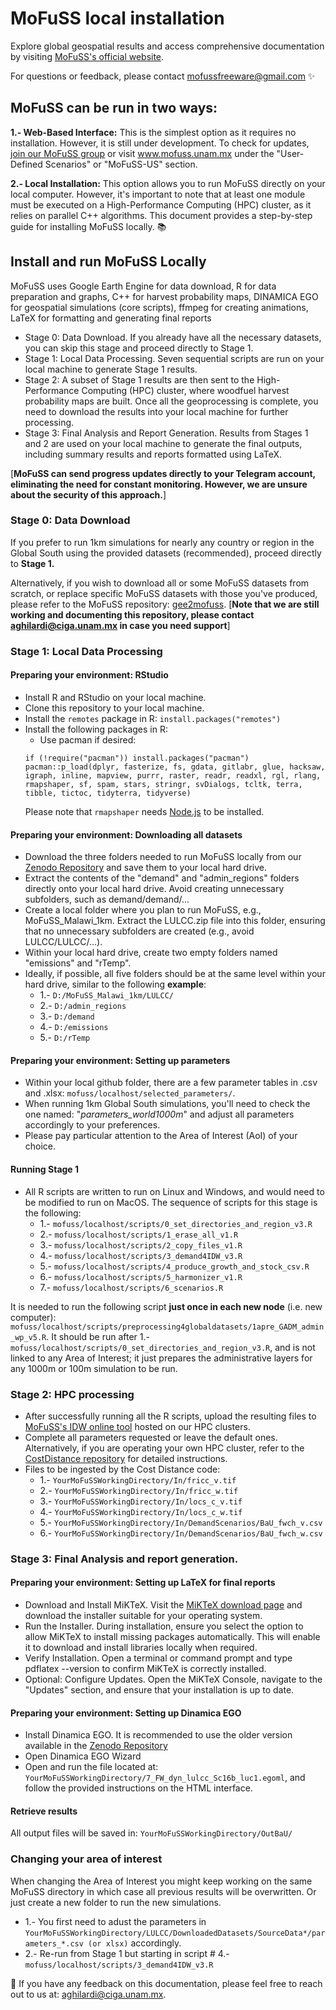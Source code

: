 # MoFuSS local installation

Explore global geospatial results and access comprehensive documentation by visiting [MoFuSS's official website](https://www.mofuss.unam.mx/).

For questions or feedback, please contact mofussfreeware@gmail.com ✨

## MoFuSS can be run in two ways:
**1.- Web-Based Interface:** This is the simplest option as it requires no installation. However, it is still under development. To check for updates, [join our MoFuSS group](groups.google.com/g/mofuss) or visit www.mofuss.unam.mx under the "User-Defined Scenarios" or "MoFuSS-US" section.

**2.- Local Installation:** This option allows you to run MoFuSS directly on your local computer. However, it's important to note that at least one module must be executed on a High-Performance Computing (HPC) cluster, as it relies on parallel C++ algorithms. This document provides a step-by-step guide for installing MoFuSS locally. 📚

## Install and run MoFuSS Locally

MoFuSS uses Google Earth Engine for data download, R for data preparation and graphs, C++ for harvest probability maps, DINAMICA EGO for geospatial simulations (core scripts), ffmpeg for creating animations, LaTeX for formatting and generating final reports

* Stage 0: Data Download. If you already have all the necessary datasets, you can skip this stage and proceed directly to Stage 1.  
* Stage 1: Local Data Processing. Seven sequential scripts are run on your local machine to generate Stage 1 results. 
* Stage 2: A subset of Stage 1 results are then sent to the High-Performance Computing (HPC) cluster, where woodfuel harvest probability maps are built. Once all the geoprocessing is complete, you need to download the results into your local machine for further processing. 
* Stage 3: Final Analysis and Report Generation. Results from Stages 1 and 2 are used on your local machine to generate the final outputs, including summary results and reports formatted using LaTeX.

[**MoFuSS can send progress updates directly to your Telegram account, eliminating the need for constant monitoring. However, we are unsure about the security of this approach.**]

### Stage 0: Data Download

If you prefer to run 1km simulations for nearly any country or region in the Global South using the provided datasets (recommended), proceed directly to **Stage 1.**

Alternatively, if you wish to download all or some MoFuSS datasets from scratch, or replace specific MoFuSS datasets with those you've produced, please refer to the MoFuSS repository: [gee2mofuss](https://github.com/mofuss/gee2mofuss). [**Note that we are still working and documenting this repository, please contact aghilardi@ciga.unam.mx in case you need support**]

### Stage 1: Local Data Processing
#### Preparing your environment: RStudio

* Install R and RStudio on your local machine.
* Clone this repository to your local machine.
* Install the `remotes` package in R: `install.packages("remotes")`
* Install the following packages in R:
    * Use pacman if desired:
    ```
    if (!require("pacman")) install.packages("pacman")
    pacman::p_load(dplyr, fasterize, fs, gdata, gitlabr, glue, hacksaw, igraph, inline, mapview, purrr, raster, readr, readxl, rgl, rlang, rmapshaper, sf, spam, stars, stringr, svDialogs, tcltk, terra, tibble, tictoc, tidyterra, tidyverse)
    ```
    Please note that `rmapshaper` needs [Node.js](https://nodejs.org/) to be installed.
  
#### Preparing your environment: Downloading all datasets

* Download the three folders needed to run MoFuSS locally from our [Zenodo Repository](https://zenodo.org/records/14517562) and save them to your local hard drive.
* Extract the contents of the "demand" and "admin_regions" folders directly onto your local hard drive. Avoid creating unnecessary subfolders, such as demand/demand/...
* Create a local folder where you plan to run MoFuSS, e.g., MoFuSS_Malawi_1km. Extract the LULCC.zip file into this folder, ensuring that no unnecessary subfolders are created (e.g., avoid LULCC/LULCC/...).
* Within your local hard drive, create two empty folders named "emissions" and "rTemp".
* Ideally, if possible, all five folders should be at the same level within your hard drive, similar to the following **example**:
   * 1.- `D:/MoFuSS_Malawi_1km/LULCC/`
   * 2.- `D:/admin_regions`
   * 3.- `D:/demand`
   * 4.- `D:/emissions`
   * 5.- `D:/rTemp`

#### Preparing your environment: Setting up parameters
* Within your local github folder, there are a few parameter tables in .csv and .xlsx: `mofuss/localhost/selected_parameters/`.
* When running 1km Global South simulations, you'll need to check the one named: "_parameters_world1000m_" and adjust all parameters accordingly to your preferences.
* Please pay particular attention to the Area of Interest (AoI) of your choice.

#### Running Stage 1
* All R scripts are written to run on Linux and Windows, and would need to be modified to run on MacOS. The sequence of scripts for this stage is the following:
   * 1.- `mofuss/localhost/scripts/0_set_directories_and_region_v3.R`
   * 2.- `mofuss/localhost/scripts/1_erase_all_v1.R`
   * 3.- `mofuss/localhost/scripts/2_copy_files_v1.R`
   * 4.- `mofuss/localhost/scripts/3_demand4IDW_v3.R`
   * 5.- `mofuss/localhost/scripts/4_produce_growth_and_stock_csv.R`
   * 6.- `mofuss/localhost/scripts/5_harmonizer_v1.R`
   * 7.- `mofuss/localhost/scripts/6_scenarios.R`
 
It is needed to run the following script **just once in each new node** (i.e. new computer): `mofuss/localhost/scripts/preprocessing4globaldatasets/1apre_GADM_admin_wp_v5.R`. It should be run after 1.- `mofuss/localhost/scripts/0_set_directories_and_region_v3.R`, and is not linked to any Area of Interest; it just prepares the administrative layers for any 1000m or 100m simulation to be run. 

### Stage 2: HPC processing
* After successfully running all the R scripts, upload the resulting files to [MoFuSS's IDW online tool](https://www.mofuss.unam.mx/idw/) hosted on our HPC clusters.
* Complete all parameters requested or leave the default ones. Alternatively, if you are operating your own HPC cluster, refer to the [CostDistance repository](https://github.com/mofuss/CostDistance_IDW) for detailed instructions.
* Files to be ingested by the Cost Distance code:
   * 1.- `YourMoFuSSWorkingDirectory/In/fricc_v.tif`
   * 2.- `YourMoFuSSWorkingDirectory/In/fricc_w.tif`
   * 3.- `YourMoFuSSWorkingDirectory/In/locs_c_v.tif`
   * 4.- `YourMoFuSSWorkingDirectory/In/locs_c_w.tif`
   * 5.- `YourMoFuSSWorkingDirectory/In/DemandScenarios/BaU_fwch_v.csv`
   * 6.- `YourMoFuSSWorkingDirectory/In/DemandScenarios/BaU_fwch_w.csv`

### Stage 3: Final Analysis and report generation.
#### Preparing your environment: Setting up LaTeX for final reports
* Download and Install MiKTeX. Visit the [MiKTeX download page](https://miktex.org/download) and download the installer suitable for your operating system.
* Run the Installer. During installation, ensure you select the option to allow MiKTeX to install missing packages automatically. This will enable it to download and install libraries locally when required.
* Verify Installation. Open a terminal or command prompt and type pdflatex --version to confirm MiKTeX is correctly installed.
* Optional: Configure Updates. Open the MiKTeX Console, navigate to the "Updates" section, and ensure that your installation is up to date.

#### Preparing your environment: Setting up Dinamica EGO
* Install Dinamica EGO. It is recommended to use the older version available in the [Zenodo Repository](https://zenodo.org/records/14517562)
* Open Dinamica EGO Wizard
* Open and run the file located at: `YourMoFuSSWorkingDirectory/7_FW_dyn_lulcc_Sc16b_luc1.egoml`, and follow the provided instructions on the HTML interface.

#### Retrieve results
All output files will be saved in: `YourMoFuSSWorkingDirectory/OutBaU/`

### Changing your area of interest
When changing the Area of Interest you might keep working on the same MoFuSS directory in which case all previous results will be overwritten. Or just create a new folder to run the new simulations.
* 1.- You first need to adust the parameters in `YourMoFuSSWorkingDirectory/LULCC/DownloadedDatasets/SourceData*/parameters_*.csv (or xlsx)` accordingly.
* 2.- Re-run from Stage 1 but starting in script # 4.- `mofuss/localhost/scripts/3_demand4IDW_v3.R`

👀 If you have any feedback on this documentation, please feel free to reach out to us at: aghilardi@ciga.unam.mx.
